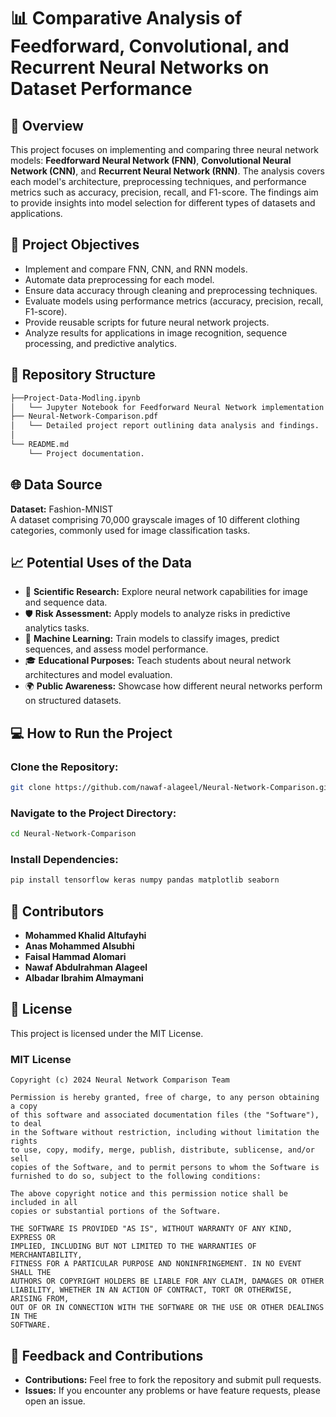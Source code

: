 # 📊 Comparative Analysis of Feedforward, Convolutional, and Recurrent Neural Networks on Dataset Performance

## 📄 Overview

This project focuses on implementing and comparing three neural network models: **Feedforward Neural Network (FNN)**, **Convolutional Neural Network (CNN)**, and **Recurrent Neural Network (RNN)**. The analysis covers each model's architecture, preprocessing techniques, and performance metrics such as accuracy, precision, recall, and F1-score. The findings aim to provide insights into model selection for different types of datasets and applications.

## 🚀 Project Objectives

- Implement and compare FNN, CNN, and RNN models.
- Automate data preprocessing for each model.
- Ensure data accuracy through cleaning and preprocessing techniques.
- Evaluate models using performance metrics (accuracy, precision, recall, F1-score).
- Provide reusable scripts for future neural network projects.
- Analyze results for applications in image recognition, sequence processing, and predictive analytics.

## 📂 Repository Structure

```bash
├──Project-Data-Modling.ipynb
│   └── Jupyter Notebook for Feedforward Neural Network implementation.
├── Neural-Network-Comparison.pdf
│   └── Detailed project report outlining data analysis and findings.
│
└── README.md
    └── Project documentation.
```

## 🌐 Data Source

**Dataset:** Fashion-MNIST  
A dataset comprising 70,000 grayscale images of 10 different clothing categories, commonly used for image classification tasks.

## 📈 Potential Uses of the Data

- 🔬 **Scientific Research:** Explore neural network capabilities for image and sequence data.
- 🛡️ **Risk Assessment:** Apply models to analyze risks in predictive analytics tasks.
- 🤖 **Machine Learning:** Train models to classify images, predict sequences, and assess model performance.
- 🎓 **Educational Purposes:** Teach students about neural network architectures and model evaluation.
- 🌍 **Public Awareness:** Showcase how different neural networks perform on structured datasets.

## 💻 How to Run the Project

### Clone the Repository:

```bash
git clone https://github.com/nawaf-alageel/Neural-Network-Comparison.git
```

### Navigate to the Project Directory:

```bash
cd Neural-Network-Comparison
```

### Install Dependencies:

```bash
pip install tensorflow keras numpy pandas matplotlib seaborn
```

## 📝 Contributors

- **Mohammed Khalid Altufayhi**  
- **Anas Mohammed Alsubhi**  
- **Faisal Hammad Alomari**  
- **Nawaf Abdulrahman Alageel**  
- **Albadar Ibrahim Almaymani**  

## 📜 License

This project is licensed under the MIT License.

### MIT License

```
Copyright (c) 2024 Neural Network Comparison Team

Permission is hereby granted, free of charge, to any person obtaining a copy
of this software and associated documentation files (the "Software"), to deal
in the Software without restriction, including without limitation the rights
to use, copy, modify, merge, publish, distribute, sublicense, and/or sell
copies of the Software, and to permit persons to whom the Software is
furnished to do so, subject to the following conditions:

The above copyright notice and this permission notice shall be included in all
copies or substantial portions of the Software.

THE SOFTWARE IS PROVIDED "AS IS", WITHOUT WARRANTY OF ANY KIND, EXPRESS OR
IMPLIED, INCLUDING BUT NOT LIMITED TO THE WARRANTIES OF MERCHANTABILITY,
FITNESS FOR A PARTICULAR PURPOSE AND NONINFRINGEMENT. IN NO EVENT SHALL THE
AUTHORS OR COPYRIGHT HOLDERS BE LIABLE FOR ANY CLAIM, DAMAGES OR OTHER
LIABILITY, WHETHER IN AN ACTION OF CONTRACT, TORT OR OTHERWISE, ARISING FROM,
OUT OF OR IN CONNECTION WITH THE SOFTWARE OR THE USE OR OTHER DEALINGS IN THE
SOFTWARE.
```



## 💬 Feedback and Contributions

- **Contributions:** Feel free to fork the repository and submit pull requests.  
- **Issues:** If you encounter any problems or have feature requests, please open an issue.
